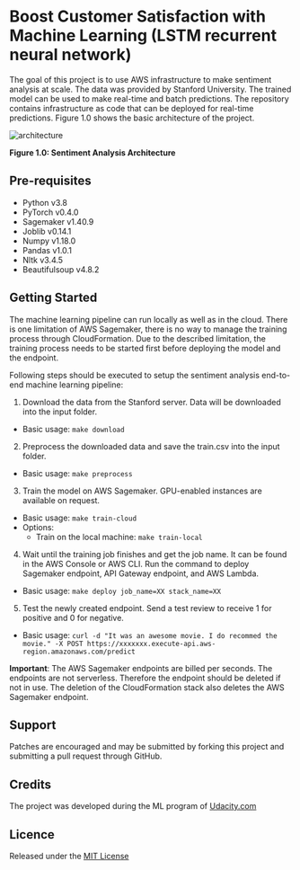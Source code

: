 # Boost Customer Satisfaction with Machine Learning (LSTM recurrent neural network)

The goal of this project is to use AWS infrastructure to make sentiment analysis
at scale. The data was provided by Stanford University. The trained model
can be used to make real-time and batch predictions. The repository contains 
infrastructure as code that can be deployed for real-time predictions. Figure 1.0 shows the basic architecture of the project.

![architecture](https://www.tarasowski.de/img/satisfaction/figure-10-architecture.png)

**Figure 1.0: Sentiment Analysis Architecture**

## Pre-requisites
* Python v3.8
* PyTorch v0.4.0
* Sagemaker v1.40.9
* Joblib v0.14.1
* Numpy v1.18.0
* Pandas v1.0.1
* Nltk v3.4.5
* Beautifulsoup v4.8.2

## Getting Started
The machine learning pipeline can run locally as well as in the cloud. There is
one limitation of AWS Sagemaker, there is no way to manage the training process
through CloudFormation. Due to the described limitation, the training process needs to be
started first before deploying the model and the endpoint. 

Following steps should be executed to setup the sentiment analysis end-to-end machine learning pipeline:

1) Download the data from the Stanford server. Data will be downloaded into the input folder.
* Basic usage: `make download`

2) Preprocess the downloaded data and save the train.csv into the input folder.
* Basic usage: `make preprocess`

3) Train the model on AWS Sagemaker. GPU-enabled instances are available on request.
* Basic usage: `make train-cloud` 
* Options:
  * Train on the local machine: `make train-local`

4) Wait until the training job finishes and get the job name. It can be
found in the AWS Console or AWS CLI. Run the command to deploy Sagemaker
endpoint, API Gateway endpoint, and AWS Lambda. 
* Basic usage: `make deploy job_name=XX stack_name=XX` 

5) Test the newly created endpoint. Send a test review to receive 1 for positive
and 0 for negative.
* Basic usage: `curl -d "It was an awesome movie. I do recommed the movie." -X POST https://xxxxxxx.execute-api.aws-region.amazonaws.com/predict`

**Important**: The AWS Sagemaker endpoints are billed per seconds. The endpoints
are not serverless. Therefore the endpoint should be deleted if not in use. The deletion of the CloudFormation
stack also deletes the AWS Sagemaker endpoint. 

## Support
Patches are encouraged and may be submitted by forking this project and
submitting a pull request through GitHub.

## Credits
The project was developed during the ML program of
[Udacity.com](https://www.udacity.com/)

## Licence
Released under the [MIT License](./License.md)

